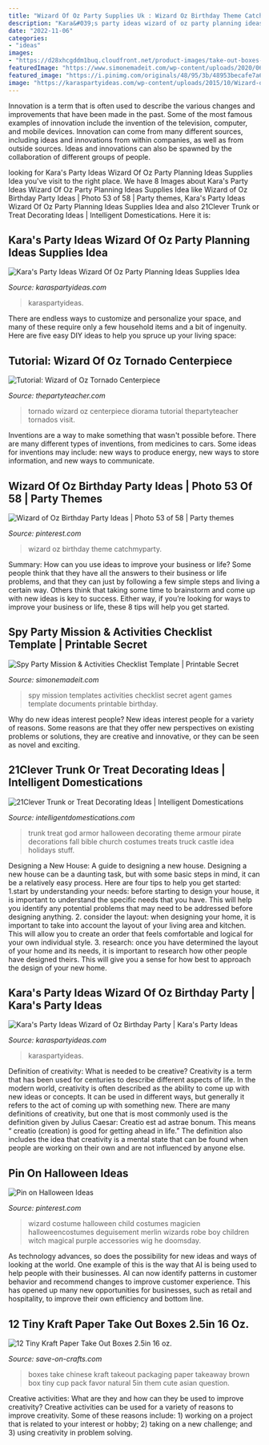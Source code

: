 ```yaml
---
title: "Wizard Of Oz Party Supplies Uk : Wizard Oz Birthday Theme Catchmyparty"
description: "Kara&#039;s party ideas wizard of oz party planning ideas supplies idea"
date: "2022-11-06"
categories:
- "ideas"
images:
- "https://d28xhcgddm1buq.cloudfront.net/product-images/take-out-boxes-1-2-pint-3-in-6-boxes-4.jpg"
featuredImage: "https://www.simonemadeit.com/wp-content/uploads/2020/06/Spy-Party-Games-Activities-Checklist-Background-Mission-Training-Templates.png"
featured_image: "https://i.pinimg.com/originals/48/95/3b/48953becafe7a646aaa0c993398f7ba0.jpg"
image: "https://karaspartyideas.com/wp-content/uploads/2015/10/Wizard-of-Oz-Birthday-Party-via-Karas-Party-Ideas-KarasPartyIdeas.com33.jpeg"
---
```



Innovation is a term that is often used to describe the various changes and improvements that have been made in the past. Some of the most famous examples of innovation include the invention of the television, computer, and mobile devices. Innovation can come from many different sources, including ideas and innovations from within companies, as well as from outside sources. Ideas and innovations can also be spawned by the collaboration of different groups of people.

	

		
looking for Kara&#039;s Party Ideas Wizard Of Oz Party Planning Ideas Supplies Idea you've visit to the right place. We have 8 Images about Kara&#039;s Party Ideas Wizard Of Oz Party Planning Ideas Supplies Idea like Wizard of Oz Birthday Party Ideas | Photo 53 of 58 | Party themes, Kara&#039;s Party Ideas Wizard Of Oz Party Planning Ideas Supplies Idea and also 21Clever Trunk or Treat Decorating Ideas | Intelligent Domestications. Here it is:
		
    
## Kara&#039;s Party Ideas Wizard Of Oz Party Planning Ideas Supplies Idea

<img loading=lazy src="https://karaspartyideas.com/wp-content/uploads/2013/10/wiz-10-624x931.jpg" onerror="this.onerror=null;this.src='https://tse3.mm.bing.net/th?id=OIP.DKjZpNPlbg6c51RSGJYWEwHaLD&amp;pid=15.1';" alt="Kara&#039;s Party Ideas Wizard Of Oz Party Planning Ideas Supplies Idea">

_Source: karaspartyideas.com_

>karaspartyideas. 

	

There are endless ways to customize and personalize your space, and many of these require only a few household items and a bit of ingenuity. Here are five easy DIY ideas to help you spruce up your living space: 

    
## Tutorial: Wizard Of Oz Tornado Centerpiece

<img loading=lazy src="http://thepartyteacher.com/wp-content/uploads/2012/03/Wizard-of-Oz-tornado-by-Double-the-Fun-Parties-300x300.jpg" onerror="this.onerror=null;this.src='https://tse1.mm.bing.net/th?id=OIP.b46EUIdK05XZh37ne75nxQAAAA&amp;pid=15.1';" alt="Tutorial: Wizard of Oz Tornado Centerpiece">

_Source: thepartyteacher.com_

>tornado wizard oz centerpiece diorama tutorial thepartyteacher tornados visit. 

	

Inventions are a way to make something that wasn't possible before. There are many different types of inventions, from medicines to cars. Some ideas for inventions may include: new ways to produce energy, new ways to store information, and new ways to communicate.

    
## Wizard Of Oz Birthday Party Ideas | Photo 53 Of 58 | Party Themes

<img loading=lazy src="https://i.pinimg.com/originals/48/95/3b/48953becafe7a646aaa0c993398f7ba0.jpg" onerror="this.onerror=null;this.src='https://tse1.mm.bing.net/th?id=OIP.v-GHFVweWJ6vSxNMJGziwQHaLG&amp;pid=15.1';" alt="Wizard of Oz Birthday Party Ideas | Photo 53 of 58 | Party themes">

_Source: pinterest.com_

>wizard oz birthday theme catchmyparty. 

	

Summary: How can you use ideas to improve your business or life?
Some people think that they have all the answers to their business or life problems, and that they can just by following a few simple steps and living a certain way. Others think that taking some time to brainstorm and come up with new ideas is key to success. Either way, if you’re looking for ways to improve your business or life, these 8 tips will help you get started.

    
## Spy Party Mission &amp; Activities Checklist Template | Printable Secret

<img loading=lazy src="https://www.simonemadeit.com/wp-content/uploads/2020/06/Spy-Party-Games-Activities-Checklist-Background-Mission-Training-Templates.png" onerror="this.onerror=null;this.src='https://tse4.mm.bing.net/th?id=OIP.sdwR0U1j8leboVlNYhjh6AHaGa&amp;pid=15.1';" alt="Spy Party Mission &amp; Activities Checklist Template | Printable Secret">

_Source: simonemadeit.com_

>spy mission templates activities checklist secret agent games template documents printable birthday. 

	

Why do new ideas interest people?
New ideas interest people for a variety of reasons. Some reasons are that they offer new perspectives on existing problems or solutions, they are creative and innovative, or they can be seen as novel and exciting.

    
## 21Clever Trunk Or Treat Decorating Ideas | Intelligent Domestications

<img loading=lazy src="http://intelligentdomestications.com/wp-content/uploads/2015/09/The-Armour-of-God-Trunk-or-Treat-theme.jpg" onerror="this.onerror=null;this.src='https://tse1.mm.bing.net/th?id=OIP.jabx1zsgvu6IECLJyQ9pagHaJ6&amp;pid=15.1';" alt="21Clever Trunk or Treat Decorating Ideas | Intelligent Domestications">

_Source: intelligentdomestications.com_

>trunk treat god armor halloween decorating theme armour pirate decorations fall bible church costumes treats truck castle idea holidays stuff. 

	

Designing a New House: A guide to designing a new house.
Designing a new house can be a daunting task, but with some basic steps in mind, it can be a relatively easy process. Here are four tips to help you get started: 1.start by understanding your needs: before starting to design your house, it is important to understand the specific needs that you have. This will help you identify any potential problems that may need to be addressed before designing anything. 2. consider the layout: when designing your home, it is important to take into account the layout of your living area and kitchen. This will allow you to create an order that feels comfortable and logical for your own individual style. 3. research: once you have determined the layout of your home and its needs, it is important to research how other people have designed theirs. This will give you a sense for how best to approach the design of your new home. 
    
## Kara&#039;s Party Ideas Wizard Of Oz Birthday Party | Kara&#039;s Party Ideas

<img loading=lazy src="https://karaspartyideas.com/wp-content/uploads/2015/10/Wizard-of-Oz-Birthday-Party-via-Karas-Party-Ideas-KarasPartyIdeas.com33.jpeg" onerror="this.onerror=null;this.src='https://tse1.mm.bing.net/th?id=OIP.KzSJSnvSaQPw0i0vniTk5wHaNw&amp;pid=15.1';" alt="Kara&#039;s Party Ideas Wizard of Oz Birthday Party | Kara&#039;s Party Ideas">

_Source: karaspartyideas.com_

>karaspartyideas. 

	

Definition of creativity: What is needed to be creative?
Creativity is a term that has been used for centuries to describe different aspects of life. In the modern world, creativity is often described as the ability to come up with new ideas or concepts. It can be used in different ways, but generally it refers to the act of coming up with something new. There are many definitions of creativity, but one that is most commonly used is the definition given by Julius Caesar: Creatio est ad astrae bonum. This means “ creatio (creation) is good for getting ahead in life.” The definition also includes the idea that creativity is a mental state that can be found when people are working on their own and are not influenced by anyone else.

    
## Pin On Halloween Ideas

<img loading=lazy src="https://i.pinimg.com/originals/3f/70/22/3f702291287b2488483e49a0b0559190.jpg" onerror="this.onerror=null;this.src='https://tse3.mm.bing.net/th?id=OIP.TzDZbWD8ndxsDxhJEH4GDgHaKl&amp;pid=15.1';" alt="Pin on Halloween Ideas">

_Source: pinterest.com_

>wizard costume halloween child costumes magicien halloweencostumes deguisement merlin wizards robe boy children witch magical purple accessories wig he doomsday. 

	

As technology advances, so does the possibility for new ideas and ways of looking at the world. One example of this is the way that AI is being used to help people with their businesses. AI can now identify patterns in customer behavior and recommend changes to improve customer experience. This has opened up many new opportunities for businesses, such as retail and hospitality, to improve their own efficiency and bottom line.

    
## 12 Tiny Kraft Paper Take Out Boxes 2.5in 16 Oz.

<img loading=lazy src="https://d28xhcgddm1buq.cloudfront.net/product-images/take-out-boxes-1-2-pint-3-in-6-boxes-4.jpg" onerror="this.onerror=null;this.src='https://tse1.mm.bing.net/th?id=OIP.x8dR5Z0o27z6bldLNuDdvgHaLF&amp;pid=15.1';" alt="12 Tiny Kraft Paper Take Out Boxes 2.5in 16 oz.">

_Source: save-on-crafts.com_

>boxes take chinese kraft takeout packaging paper takeaway brown box tiny cup pack favor natural 5in them cute asian question. 

	

Creative activities: What are they and how can they be used to improve creativity?
Creative activities can be used for a variety of reasons to improve creativity. Some of these reasons include: 1) working on a project that is related to your interest or hobby; 2) taking on a new challenge; and 3) using creativity in problem solving.

